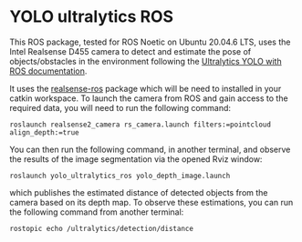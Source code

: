# YOLO ultralytics ROS

This ROS package, tested for ROS Noetic on Ubuntu 20.04.6 LTS, uses the Intel Realsense D455 camera to detect and estimate the pose of objects/obstacles in the environment following the [Ultralytics YOLO with ROS documentation](https://docs.ultralytics.com/guides/ros-quickstart/#setting-up-ultralytics-yolo-with-ros). 

It uses the [realsense-ros](https://github.com/IntelRealSense/realsense-ros/tree/ros1-legacy) package which will be need to installed in your catkin workspace. To launch the camera from ROS and gain access to the required data, you will need to run the following command:

```
roslaunch realsense2_camera rs_camera.launch filters:=pointcloud align_depth:=true
```

You can then run the following command, in another terminal, and observe the results of the image segmentation via the opened Rviz window:

```
roslaunch yolo_ultralytics_ros yolo_depth_image.launch 
```

which publishes the estimated distance of detected objects from the camera based on its depth map. To observe these estimations, you can run the following command from another terminal:

```
rostopic echo /ultralytics/detection/distance 
```